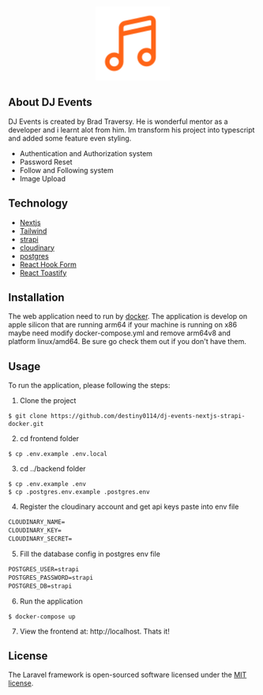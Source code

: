 <p align="center"><img src="frontend/public/assets/logo.svg" width="150" height="150"></p>

## About DJ Events

DJ Events is created by Brad Traversy. He is wonderful mentor as a developer and i learnt alot from him. Im transform his project into typescript and added some feature even styling.

- Authentication and Authorization system
- Password Reset
- Follow and Following system
- Image Upload

## Technology

- [Nextjs](https://nextjs.org/)
- [Tailwind](https://tailwindcss.com/)
- [strapi](https://strapi.io/)
- [cloudinary](https://cloudinary.com/)
- [postgres](https://www.postgresql.org/)
- [React Hook Form](https://react-hook-form.com/)
- [React Toastify](https://fkhadra.github.io/react-toastify/introduction)

## Installation

The web application need to run by [docker](https://www.docker.com/). The application is develop on apple silicon that are running arm64 if your machine is running on x86 maybe need modify docker-compose.yml and remove arm64v8 and platform linux/amd64. Be sure go check them out if you don't have them.

## Usage

To run the application, please following the steps:

1. Clone the project

```shell
$ git clone https://github.com/destiny0114/dj-events-nextjs-strapi-docker.git
```

2. cd frontend folder

```shell
$ cp .env.example .env.local
```

3. cd ../backend folder

```shell
$ cp .env.example .env
$ cp .postgres.env.example .postgres.env
```

4. Register the cloudinary account and get api keys paste into env file

```txt
CLOUDINARY_NAME=
CLOUDINARY_KEY=
CLOUDINARY_SECRET=
```

5. Fill the database config in postgres env file

```txt
POSTGRES_USER=strapi
POSTGRES_PASSWORD=strapi
POSTGRES_DB=strapi
```

6. Run the application

```shell
$ docker-compose up
```

7. View the frontend at: http://localhost. Thats it!

## License

The Laravel framework is open-sourced software licensed under the [MIT license](https://opensource.org/licenses/MIT).
